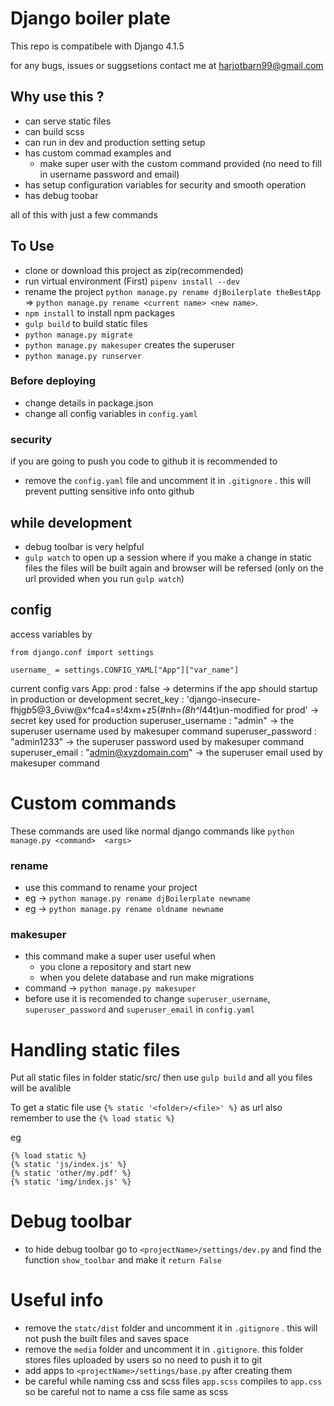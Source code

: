 # Django boiler plate

This repo is compatibele with Django 4.1.5

for any bugs, issues or suggsetions contact me at harjotbarn99@gmail.com


## Why use this ?
- can serve static files 
- can build scss 
- can run in dev and production setting setup
- has custom commad examples and
  - make super user with the custom command provided (no need to fill in username password and email)
- has setup configuration variables for security and smooth operation
- has debug toobar 

all of this with just a few commands



## To Use
- clone or download this project as zip(recommended)
- run virtual environment (First) `pipenv install --dev`
- rename the project `python manage.py rename djBoilerplate theBestApp`  =>  `python manage.py rename <current name> <new name>`. 
- `npm install` to install npm packages
- `gulp build` to build static files
- `python manage.py migrate`
- `python manage.py makesuper` creates the superuser
- `python manage.py runserver`

### Before deploying
- change details in package.json 
- change all config variables in `config.yaml`

### security 
if you are going to push you code to github it is recommended to 
- remove the `config.yaml` file and uncomment it in `.gitignore` . this will prevent putting sensitive info onto github 


## while development
- debug toolbar is very helpful 
- `gulp watch` to open up a session where if you make a change in static files the files will be built again and browser will be refersed (only on the url provided when you run `gulp watch`)


## config
access variables by 
```
from django.conf import settings

username_ = settings.CONFIG_YAML["App"]["var_name"]
```
current config vars 
App:
  prod : false  -> determins if the app should startup in production or development
  secret_key : 'django-insecure-fhjg$b5@3%$_6viw@x^fca4=s!4xm+z5(#nh=*(8h^l*44t)un-modified for prod' -> secret key used for production
  superuser_username : "admin" -> the superuser username used by makesuper command
  superuser_password : "admin1233" -> the superuser password used by makesuper command
  superuser_email : "admin@xyzdomain.com" -> the superuser email used by makesuper command


# Custom commands
These commands are used like normal django commands like `python manage.py <command>  <args>`

### rename 
+ use this command to rename your project 
+ eg -> `python manage.py rename djBoilerplate newname`
+ eg -> `python manage.py rename oldname newname`

###  makesuper
+ this command make a super user useful when 
  + you clone a repository and start new
  + when you delete database and run make migrations
+ command -> `python manage.py makesuper`
+ before use it is recomended to change `superuser_username`, `superuser_password` and `superuser_email` in `config.yaml`
  
  

# Handling static files
Put all static files in folder static/src/<folder>
then use `gulp build` and all you files will be avalible 

To get a static file use `{% static '<folder>/<file>' %}` as url also remember to use the `{% load static %}`

eg 
```
{% load static %}
{% static 'js/index.js' %}
{% static 'other/my.pdf' %}
{% static 'img/index.js' %}
```




# Debug toolbar
+ to hide debug toolbar go to `<projectName>/settings/dev.py` and find the function `show_toolbar` and make it `return False`


# Useful info
- remove the `statc/dist` folder and uncomment it in `.gitignore` . this will not push the built files and saves space
- remove the `media` folder and uncomment it in `.gitignore`. this folder stores files uploaded by users so no need to push it to git
- add apps to `<projectName>/settings/base.py` after creating them
- be careful while naming css and scss files `app.scss` compiles to `app.css` so be careful not to name a css file same as scss



